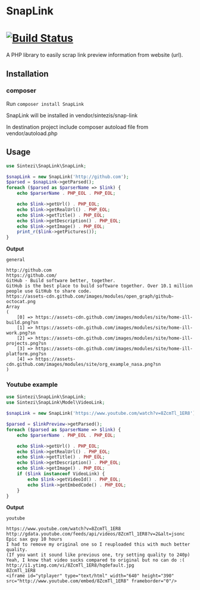 # SnapLink 
[![Build Status](https://travis-ci.org/Sintezis/SnapLink.svg?branch=master)](https://travis-ci.org/Sintezis/SnapLink)
===========

A PHP library to easily scrap link preview information from website (url).

## Installation

### composer

Run `composer install SnapLink`


SnapLink will be installed in vendor/sintezis/snap-link

In destination project include composer autoload file from vendor/autoload.php

## Usage

```php
use Sintezi\SnapLink\SnapLink;

$snapLink = new SnapLink('http://github.com');
$parsed = $snapLink->getParsed();
foreach ($parsed as $parserName => $link) {
    echo $parserName . PHP_EOL . PHP_EOL;

    echo $link->getUrl() . PHP_EOL;
    echo $link->getRealUrl() . PHP_EOL;
    echo $link->getTitle() . PHP_EOL;
    echo $link->getDescription() . PHP_EOL;
    echo $link->getImage() . PHP_EOL;
    print_r($link->getPictures());
}
```


**Output**

```
general

http://github.com
https://github.com/
GitHub · Build software better, together.
GitHub is the best place to build software together. Over 10.1 million people use GitHub to share code.
https://assets-cdn.github.com/images/modules/open_graph/github-octocat.png
Array
(
    [0] => https://assets-cdn.github.com/images/modules/site/home-ill-build.png?sn
    [1] => https://assets-cdn.github.com/images/modules/site/home-ill-work.png?sn
    [2] => https://assets-cdn.github.com/images/modules/site/home-ill-projects.png?sn
    [3] => https://assets-cdn.github.com/images/modules/site/home-ill-platform.png?sn
    [4] => https://assets-cdn.github.com/images/modules/site/org_example_nasa.png?sn
)
```

### Youtube example

```php
use Sintezi\SnapLink\SnapLink;
use Sintezi\SnapLink\Model\VideoLink;

$snapLink = new SnapLink('https://www.youtube.com/watch?v=8ZcmTl_1ER8');

$parsed = $linkPreview->getParsed();
foreach ($parsed as $parserName => $link) {
    echo $parserName . PHP_EOL . PHP_EOL;

    echo $link->getUrl() . PHP_EOL;
    echo $link->getRealUrl() . PHP_EOL;
    echo $link->getTitle() . PHP_EOL;
    echo $link->getDescription() . PHP_EOL;
    echo $link->getImage() . PHP_EOL;
    if ($link instanceof VideoLink) {
        echo $link->getVideoId() . PHP_EOL;
        echo $link->getEmbedCode() . PHP_EOL;
    }
}
```


**Output**

```
youtube

https://www.youtube.com/watch?v=8ZcmTl_1ER8
http://gdata.youtube.com/feeds/api/videos/8ZcmTl_1ER8?v=2&alt=jsonc
Epic sax guy 10 hours
I had to remove my original one so I reuploaded this with much better quality.
(If you want it sound like previous one, try setting quality to 240p)
Yeah, I know that video sucks compared to original but no can do :(
http://i1.ytimg.com/vi/8ZcmTl_1ER8/hqdefault.jpg
8ZcmTl_1ER8
<iframe id="ytplayer" type="text/html" width="640" height="390" src="http://www.youtube.com/embed/8ZcmTl_1ER8" frameborder="0"/>
```
